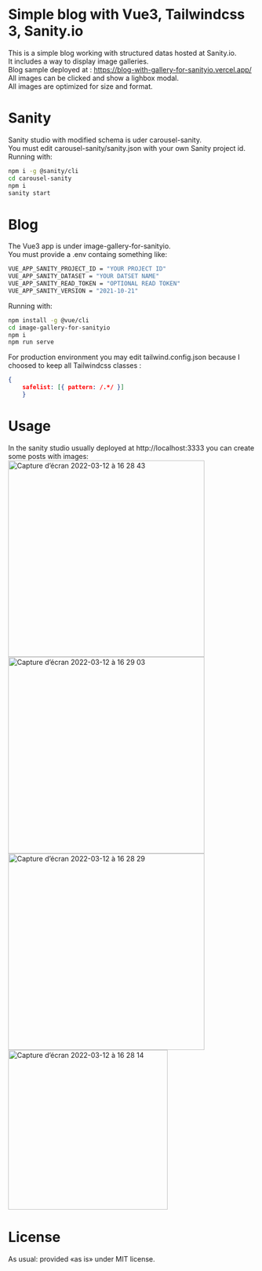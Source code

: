 # Simple blog with Vue3, Tailwindcss 3, Sanity.io

This is a simple blog working with structured datas hosted at Sanity.io.  
It includes a way to display image galleries.  
Blog sample deployed at : https://blog-with-gallery-for-sanityio.vercel.app/  
All images can be clicked and show a lighbox modal.  
All images are optimized for size and format.  

# Sanity

Sanity studio with modified schema is uder carousel-sanity.  
You must edit carousel-sanity/sanity.json with your own Sanity project id.  
Running with:
```bash
npm i -g @sanity/cli
cd carousel-sanity
npm i
sanity start
```

# Blog

The Vue3 app is under image-gallery-for-sanityio.  
You must provide a .env containg something like:
```bash
VUE_APP_SANITY_PROJECT_ID = "YOUR PROJECT ID"
VUE_APP_SANITY_DATASET = "YOUR DATSET NAME"
VUE_APP_SANITY_READ_TOKEN = "OPTIONAL READ TOKEN"
VUE_APP_SANITY_VERSION = "2021-10-21"
```
Running with:
```bash
npm install -g @vue/cli
cd image-gallery-for-sanityio
npm i
npm run serve
```
For production environment you may edit tailwind.config.json because I choosed to keep all Tailwindcss classes :
```json
{ 
    safelist: [{ pattern: /.*/ }]
    }
```

# Usage

In the sanity studio usually deployed at http://localhost:3333 you can create some posts with images:
<img width="400" alt="Capture d’écran 2022-03-12 à 16 28 43" src="https://user-images.githubusercontent.com/6966689/158024342-f678df31-4ae3-4b33-8cbb-217ca3884e42.png">
<img width="400" alt="Capture d’écran 2022-03-12 à 16 29 03" src="https://user-images.githubusercontent.com/6966689/158024351-f67f4245-857b-48be-b582-d7ed707e7835.png">
<img width="400" alt="Capture d’écran 2022-03-12 à 16 28 29" src="https://user-images.githubusercontent.com/6966689/158024359-0ca84a2d-72a0-4a00-8dff-cbfd4f80a92d.png">
<img width="325" alt="Capture d’écran 2022-03-12 à 16 28 14" src="https://user-images.githubusercontent.com/6966689/158024365-69908a87-d737-465f-88bf-0d0319377fe8.png">


# License

As usual: provided «as is» under MIT license. 
